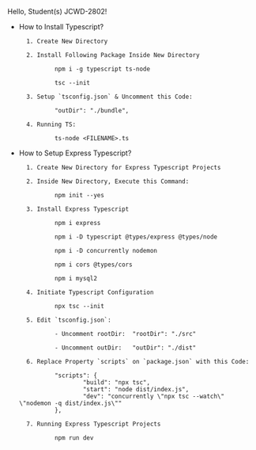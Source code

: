 Hello, Student(s) JCWD-2802!

+ How to Install Typescript?

        1. Create New Directory 
    
        2. Install Following Package Inside New Directory

                npm i -g typescript ts-node

                tsc --init

        3. Setup `tsconfig.json` & Uncomment this Code: 
    
                "outDir": "./bundle",
    
        4. Running TS:
  
                ts-node <FILENAME>.ts





+ How to Setup Express Typescript?

        1. Create New Directory for Express Typescript Projects

        2. Inside New Directory, Execute this Command:

                npm init --yes

        3. Install Express Typescript

                npm i express

                npm i -D typescript @types/express @types/node

                npm i -D concurrently nodemon

                npm i cors @types/cors

                npm i mysql2

        4. Initiate Typescript Configuration

                npx tsc --init
  
        5. Edit `tsconfig.json`:
                
                - Uncomment rootDir:  "rootDir": "./src"
                
                - Uncomment outDir:   "outDir": "./dist"
        
        6. Replace Property `scripts` on `package.json` with this Code:
    
                "scripts": {
                        "build": "npx tsc",
                        "start": "node dist/index.js",
                        "dev": "concurrently \"npx tsc --watch\" \"nodemon -q dist/index.js\""
                },

        7. Running Express Typescript Projects
  
                npm run dev